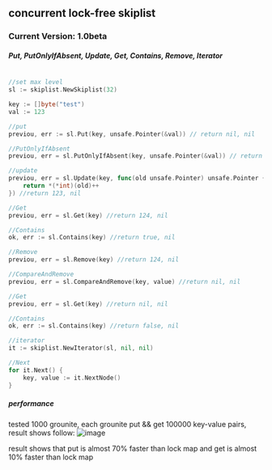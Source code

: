 ## concurrent lock-free skiplist ##

### Current Version: 1.0beta
##### Put, PutOnlyIfAbsent, Update, Get, Contains, Remove, Iterator #####

```Go

//set max level
sl := skiplist.NewSkiplist(32)

key := []byte("test")
val := 123

//put
previou, err := sl.Put(key, unsafe.Pointer(&val)) // return nil, nil

//PutOnlyIfAbsent
previou, err = sl.PutOnlyIfAbsent(key, unsafe.Pointer(&val)) // return nil, key already exists

//update
previou, err = sl.Update(key, func(old unsafe.Pointer) unsafe.Pointer {
	return *(*int)(old)++
}) //return 123, nil

//Get
previou, err = sl.Get(key) //return 124, nil

//Contains
ok, err := sl.Contains(key) //return true, nil

//Remove
previou, err = sl.Remove(key) //return 124, nil

//CompareAndRemove
previou, err = sl.CompareAndRemove(key, value) //return nil, nil

//Get
previou, err = sl.Get(key) //return nil, nil

//Contains
ok, err := sl.Contains(key) //return false, nil

//iterator
it := skiplist.NewIterator(sl, nil, nil)

//Next
for it.Next() {
	key, value := it.NextNode()
}
```

##### performance #####
tested 1000 grounite, each grounite put && get 100000 key-value pairs, result shows follow:
![image](https://github.com/HearingFish/skiplist/performance.png)

result shows that put is almost 70% faster than lock map and get is almost 10% faster than lock map

